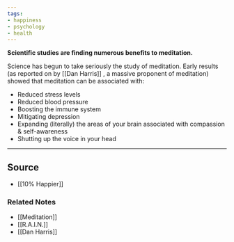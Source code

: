 ```yaml
---
tags:
- happiness
- psychology
- health
---
```

**Scientific studies are finding numerous benefits to meditation.**

Science has begun to take seriously the study of meditation. Early results (as reported on by [[Dan Harris]] , a massive proponent of meditation) showed that meditation can be associated with:

- Reduced stress levels
- Reduced blood pressure
- Boosting the immune system
- Mitigating depression
- Expanding (literally) the areas of your brain associated with compassion & self-awareness
- Shutting up the voice in your head

---

## Source
- [[10% Happier]]

### Related Notes
- [[Meditation]] 
- [[R.A.I.N.]] 
- [[Dan Harris]]